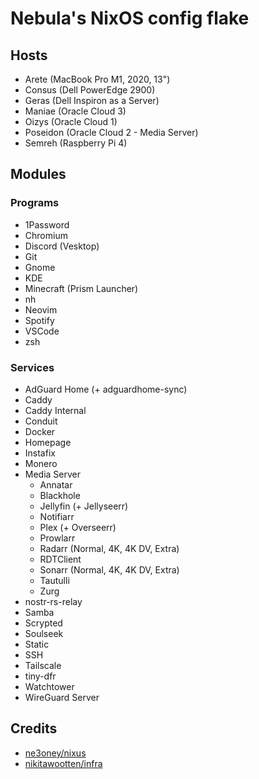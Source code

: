 # Nebula's NixOS config flake

## Hosts

- Arete (MacBook Pro M1, 2020, 13")
- Consus (Dell PowerEdge 2900)
- Geras (Dell Inspiron as a Server)
- Maniae (Oracle Cloud 3)
- Oizys (Oracle Cloud 1)
- Poseidon (Oracle Cloud 2 - Media Server)
- Semreh (Raspberry Pi 4)

## Modules

### Programs

- 1Password
- Chromium
- Discord (Vesktop)
- Git
- Gnome
- KDE
- Minecraft (Prism Launcher)
- nh
- Neovim
- Spotify
- VSCode
- zsh

### Services

- AdGuard Home (+ adguardhome-sync)
- Caddy
- Caddy Internal
- Conduit
- Docker
- Homepage
- Instafix
- Monero
- Media Server
  - Annatar
  - Blackhole
  - Jellyfin (+ Jellyseerr)
  - Notifiarr
  - Plex (+ Overseerr)
  - Prowlarr
  - Radarr (Normal, 4K, 4K DV, Extra)
  - RDTClient
  - Sonarr (Normal, 4K, 4K DV, Extra)
  - Tautulli
  - Zurg
- nostr-rs-relay
- Samba
- Scrypted
- Soulseek
- Static
- SSH
- Tailscale
- tiny-dfr
- Watchtower
- WireGuard Server

## Credits

- [ne3oney/nixus](https://github.com/n3oney/nixus)
- [nikitawootten/infra](https://github.com/nikitawootten/infra)
